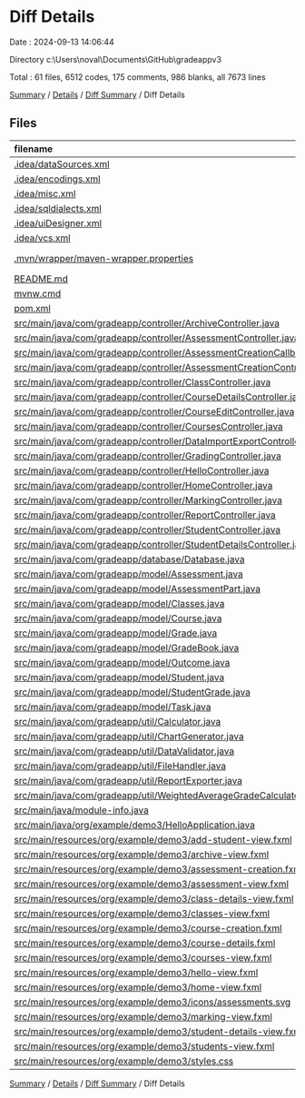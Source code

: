 # Diff Details

Date : 2024-09-13 14:06:44

Directory c:\\Users\\noval\\Documents\\GitHub\\gradeappv3

Total : 61 files,  6512 codes, 175 comments, 986 blanks, all 7673 lines

[Summary](results.md) / [Details](details.md) / [Diff Summary](diff.md) / Diff Details

## Files
| filename | language | code | comment | blank | total |
| :--- | :--- | ---: | ---: | ---: | ---: |
| [.idea/dataSources.xml](/.idea/dataSources.xml) | XML | 33 | 0 | 0 | 33 |
| [.idea/encodings.xml](/.idea/encodings.xml) | XML | 7 | 0 | 0 | 7 |
| [.idea/misc.xml](/.idea/misc.xml) | XML | 14 | 0 | 0 | 14 |
| [.idea/sqldialects.xml](/.idea/sqldialects.xml) | XML | 6 | 0 | 0 | 6 |
| [.idea/uiDesigner.xml](/.idea/uiDesigner.xml) | XML | 124 | 0 | 0 | 124 |
| [.idea/vcs.xml](/.idea/vcs.xml) | XML | 6 | 0 | 0 | 6 |
| [.mvn/wrapper/maven-wrapper.properties](/.mvn/wrapper/maven-wrapper.properties) | Java Properties | 2 | 0 | 0 | 2 |
| [README.md](/README.md) | Markdown | 19 | 0 | 17 | 36 |
| [mvnw.cmd](/mvnw.cmd) | Batch | 102 | 51 | 36 | 189 |
| [pom.xml](/pom.xml) | XML | 196 | 5 | 6 | 207 |
| [src/main/java/com/gradeapp/controller/ArchiveController.java](/src/main/java/com/gradeapp/controller/ArchiveController.java) | Java | 7 | 2 | 7 | 16 |
| [src/main/java/com/gradeapp/controller/AssessmentController.java](/src/main/java/com/gradeapp/controller/AssessmentController.java) | Java | 593 | 1 | 91 | 685 |
| [src/main/java/com/gradeapp/controller/AssessmentCreationCallback.java](/src/main/java/com/gradeapp/controller/AssessmentCreationCallback.java) | Java | 5 | 0 | 3 | 8 |
| [src/main/java/com/gradeapp/controller/AssessmentCreationController.java](/src/main/java/com/gradeapp/controller/AssessmentCreationController.java) | Java | 96 | 0 | 17 | 113 |
| [src/main/java/com/gradeapp/controller/ClassController.java](/src/main/java/com/gradeapp/controller/ClassController.java) | Java | 297 | 1 | 58 | 356 |
| [src/main/java/com/gradeapp/controller/CourseDetailsController.java](/src/main/java/com/gradeapp/controller/CourseDetailsController.java) | Java | 150 | 0 | 27 | 177 |
| [src/main/java/com/gradeapp/controller/CourseEditController.java](/src/main/java/com/gradeapp/controller/CourseEditController.java) | Java | 191 | 0 | 23 | 214 |
| [src/main/java/com/gradeapp/controller/CoursesController.java](/src/main/java/com/gradeapp/controller/CoursesController.java) | Java | 115 | 0 | 28 | 143 |
| [src/main/java/com/gradeapp/controller/DataImportExportController.java](/src/main/java/com/gradeapp/controller/DataImportExportController.java) | Java | 45 | 0 | 10 | 55 |
| [src/main/java/com/gradeapp/controller/GradingController.java](/src/main/java/com/gradeapp/controller/GradingController.java) | Java | 97 | 2 | 21 | 120 |
| [src/main/java/com/gradeapp/controller/HelloController.java](/src/main/java/com/gradeapp/controller/HelloController.java) | Java | 53 | 8 | 14 | 75 |
| [src/main/java/com/gradeapp/controller/HomeController.java](/src/main/java/com/gradeapp/controller/HomeController.java) | Java | 22 | 3 | 11 | 36 |
| [src/main/java/com/gradeapp/controller/MarkingController.java](/src/main/java/com/gradeapp/controller/MarkingController.java) | Java | 121 | 9 | 15 | 145 |
| [src/main/java/com/gradeapp/controller/ReportController.java](/src/main/java/com/gradeapp/controller/ReportController.java) | Java | 60 | 5 | 16 | 81 |
| [src/main/java/com/gradeapp/controller/StudentController.java](/src/main/java/com/gradeapp/controller/StudentController.java) | Java | 418 | 8 | 64 | 490 |
| [src/main/java/com/gradeapp/controller/StudentDetailsController.java](/src/main/java/com/gradeapp/controller/StudentDetailsController.java) | Java | 141 | 2 | 14 | 157 |
| [src/main/java/com/gradeapp/database/Database.java](/src/main/java/com/gradeapp/database/Database.java) | Java | 1,055 | 10 | 82 | 1,147 |
| [src/main/java/com/gradeapp/model/Assessment.java](/src/main/java/com/gradeapp/model/Assessment.java) | Java | 178 | 10 | 45 | 233 |
| [src/main/java/com/gradeapp/model/AssessmentPart.java](/src/main/java/com/gradeapp/model/AssessmentPart.java) | Java | 85 | 1 | 27 | 113 |
| [src/main/java/com/gradeapp/model/Classes.java](/src/main/java/com/gradeapp/model/Classes.java) | Java | 66 | 0 | 20 | 86 |
| [src/main/java/com/gradeapp/model/Course.java](/src/main/java/com/gradeapp/model/Course.java) | Java | 87 | 0 | 23 | 110 |
| [src/main/java/com/gradeapp/model/Grade.java](/src/main/java/com/gradeapp/model/Grade.java) | Java | 61 | 2 | 17 | 80 |
| [src/main/java/com/gradeapp/model/GradeBook.java](/src/main/java/com/gradeapp/model/GradeBook.java) | Java | 65 | 3 | 14 | 82 |
| [src/main/java/com/gradeapp/model/Outcome.java](/src/main/java/com/gradeapp/model/Outcome.java) | Java | 58 | 0 | 16 | 74 |
| [src/main/java/com/gradeapp/model/Student.java](/src/main/java/com/gradeapp/model/Student.java) | Java | 66 | 3 | 17 | 86 |
| [src/main/java/com/gradeapp/model/StudentGrade.java](/src/main/java/com/gradeapp/model/StudentGrade.java) | Java | 9 | 0 | 4 | 13 |
| [src/main/java/com/gradeapp/model/Task.java](/src/main/java/com/gradeapp/model/Task.java) | Java | 69 | 2 | 18 | 89 |
| [src/main/java/com/gradeapp/util/Calculator.java](/src/main/java/com/gradeapp/util/Calculator.java) | Java | 118 | 0 | 21 | 139 |
| [src/main/java/com/gradeapp/util/ChartGenerator.java](/src/main/java/com/gradeapp/util/ChartGenerator.java) | Java | 46 | 0 | 14 | 60 |
| [src/main/java/com/gradeapp/util/DataValidator.java](/src/main/java/com/gradeapp/util/DataValidator.java) | Java | 56 | 0 | 14 | 70 |
| [src/main/java/com/gradeapp/util/FileHandler.java](/src/main/java/com/gradeapp/util/FileHandler.java) | Java | 239 | 16 | 49 | 304 |
| [src/main/java/com/gradeapp/util/ReportExporter.java](/src/main/java/com/gradeapp/util/ReportExporter.java) | Java | 55 | 1 | 10 | 66 |
| [src/main/java/com/gradeapp/util/WeightedAverageGradeCalculator.java](/src/main/java/com/gradeapp/util/WeightedAverageGradeCalculator.java) | Java | 33 | 2 | 11 | 46 |
| [src/main/java/module-info.java](/src/main/java/module-info.java) | Java | 33 | 0 | 10 | 43 |
| [src/main/java/org/example/demo3/HelloApplication.java](/src/main/java/org/example/demo3/HelloApplication.java) | Java | 21 | 2 | 4 | 27 |
| [src/main/resources/org/example/demo3/add-student-view.fxml](/src/main/resources/org/example/demo3/add-student-view.fxml) | XML | 60 | 0 | 4 | 64 |
| [src/main/resources/org/example/demo3/archive-view.fxml](/src/main/resources/org/example/demo3/archive-view.fxml) | XML | 20 | 0 | 4 | 24 |
| [src/main/resources/org/example/demo3/assessment-creation.fxml](/src/main/resources/org/example/demo3/assessment-creation.fxml) | XML | 56 | 0 | 10 | 66 |
| [src/main/resources/org/example/demo3/assessment-view.fxml](/src/main/resources/org/example/demo3/assessment-view.fxml) | XML | 115 | 0 | 3 | 118 |
| [src/main/resources/org/example/demo3/class-details-view.fxml](/src/main/resources/org/example/demo3/class-details-view.fxml) | XML | 133 | 0 | 4 | 137 |
| [src/main/resources/org/example/demo3/classes-view.fxml](/src/main/resources/org/example/demo3/classes-view.fxml) | XML | 67 | 0 | 8 | 75 |
| [src/main/resources/org/example/demo3/course-creation.fxml](/src/main/resources/org/example/demo3/course-creation.fxml) | XML | 78 | 0 | 12 | 90 |
| [src/main/resources/org/example/demo3/course-details.fxml](/src/main/resources/org/example/demo3/course-details.fxml) | XML | 85 | 0 | 11 | 96 |
| [src/main/resources/org/example/demo3/courses-view.fxml](/src/main/resources/org/example/demo3/courses-view.fxml) | XML | 55 | 3 | 8 | 66 |
| [src/main/resources/org/example/demo3/hello-view.fxml](/src/main/resources/org/example/demo3/hello-view.fxml) | XML | 183 | 0 | 3 | 186 |
| [src/main/resources/org/example/demo3/home-view.fxml](/src/main/resources/org/example/demo3/home-view.fxml) | XML | 29 | 0 | 3 | 32 |
| [src/main/resources/org/example/demo3/icons/assessments.svg](/src/main/resources/org/example/demo3/icons/assessments.svg) | XML | 1 | 0 | 0 | 1 |
| [src/main/resources/org/example/demo3/marking-view.fxml](/src/main/resources/org/example/demo3/marking-view.fxml) | XML | 60 | 0 | 3 | 63 |
| [src/main/resources/org/example/demo3/student-details-view.fxml](/src/main/resources/org/example/demo3/student-details-view.fxml) | XML | 128 | 0 | 4 | 132 |
| [src/main/resources/org/example/demo3/students-view.fxml](/src/main/resources/org/example/demo3/students-view.fxml) | XML | 55 | 14 | 10 | 79 |
| [src/main/resources/org/example/demo3/styles.css](/src/main/resources/org/example/demo3/styles.css) | CSS | 67 | 9 | 5 | 81 |

[Summary](results.md) / [Details](details.md) / [Diff Summary](diff.md) / Diff Details